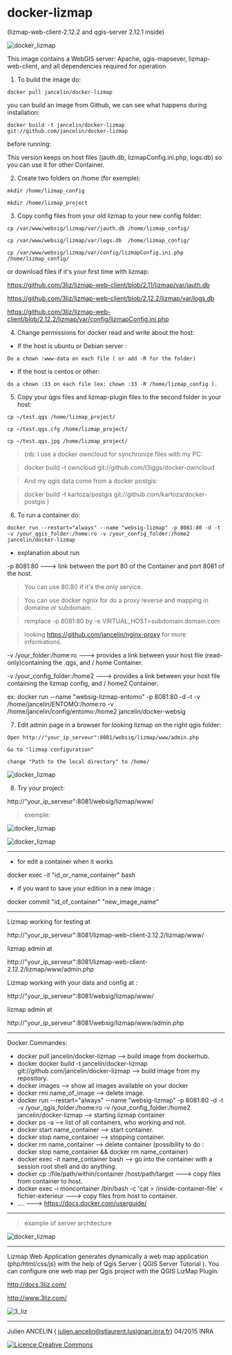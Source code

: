 

docker-lizmap 
=============

(lizmap-web-client-2.12.2 and qgis-server 2.12.1 inside)

![docker_lizmap](https://cloud.githubusercontent.com/assets/6421175/4627293/b7a0a594-5389-11e4-909b-916039a16981.png)


This image contains a WebGIS server: 
Apache, qgis-mapsever, lizmap-web-client, and all dependencies required for operation


1. To build the image do:

```		
docker pull jancelin/docker-lizmap 		
```		

 you can build an image from Github, we can see what happens during installation:

```
docker build -t jancelin/docker-lizmap git://github.com/jancelin/docker-lizmap
```


before running: 

This version keeps on host files (jauth.db, lizmapConfig.ini.php, logs.db) so you can use it for other Container.


2. Create two folders on /home (for exemple):
```
mkdir /home/lizmap_config

mkdir /home/lizmap_project
```


3. Copy config files from your old lizmap to your new config folder:
```
cp /var/www/websig/lizmap/var/jauth.db /home/lizmap_config/

cp /var/www/websig/lizmap/var/logs.db  /home/lizmap_config/

cp /var/www/websig/lizmap/var/config/lizmapConfig.ini.php /home/lizmap_config/
```
or download files if it's your first time with lizmap:

https://github.com/3liz/lizmap-web-client/blob/2.11/lizmap/var/jauth.db

https://github.com/3liz/lizmap-web-client/blob/2.12.2/lizmap/var/logs.db

https://github.com/3liz/lizmap-web-client/blob/2.12.2/lizmap/var/config/lizmapConfig.ini.php


4. Change permissions for docker read and write about the host:

* If the host is ubuntu or Debian server :
```
Do a chown :www-data on each file ( or add -R for the folder)
```

* If the host is centos or other: 
```
do a chown :33 on each file (ex: chown :33 -R /home/lizmap_config ).
```


5. Copy your qgis files and lizmap-plugin files to the second folder in your host:
```
cp ~/test.qgs /home/lizmap_project/

cp ~/test.qgs.cfg /home/lizmap_project/

cp ~/test.qgs.jpg /home/lizmap_project/
```
> (nb:
> I use a docker owncloud for synchronize files with my PC:

> docker build -t owncloud git://github.com/l3iggs/docker-owncloud

> And my qgis data come from a docker postgis:

> docker build -t kartoza/postgis git://github.com/kartoza/docker-postgis
> )

6. To run a container do:
```
docker run --restart="always" --name "websig-lizmap" -p 8081:80 -d -t -v /your_qgis_folder:/home:ro -v /your_config_folder:/home2 jancelin/docker-lizmap
```

* explanation about run

-p 8081:80 ---> link between the port 80 of the Container and port 8081 of the host.

 >  You can use 80:80 if it's the only service. 

 > You can use docker ngnix for do a proxy reverse and mapping in domaine or subdomain:
  
 > remplace -p 8081:80 by -e VIRTUAL_HOST=subdomain.domain.com
  
 > looking https://github.com/jancelin/nginx-proxy for more informations.
 
-v /your_folder:/home:ro ---> provides a link between your host file (read-only)containing the .qgs, and / home Container.

-v /your_config_folder:/home2 ---> provides a link between your host file containing the lizmap config, and / home2 Container.

ex: docker run --name "websig-lizmap-entomo" -p 8081:80 -d -t -v /home/jancelin/ENTOMO:/home:ro -v /home/jancelin/config/entomo:/home2 jancelin/docker-websig

7. Edit admin page in a browser for looking lizmap on the right qgis folder:
```
Open http://"your_ip_serveur":8081/websig/lizmap/www/admin.php

Go to "lizmap configuration"

change "Path to the local directory" to /home/
```

![docker_lizmap](https://cloud.githubusercontent.com/assets/6421175/7345155/66bd78cc-ecd2-11e4-987b-6788a104adb3.jpeg)

8. Try your project:

http://"your_ip_serveur":8081/websig/lizmap/www/

> exemple:

![docker_lizmap](https://cloud.githubusercontent.com/assets/6421175/7387388/ec0cd974-ee5c-11e4-9587-fd1fb64b92c7.jpeg)


![docker_lizmap](https://cloud.githubusercontent.com/assets/6421175/7346841/96890bc4-ece2-11e4-82d7-d79d6f286aab.jpeg)

____________________________________________________________________________________

* for edit a container when it works

docker exec -it "id_or_name_container" bash 

* if you want to save your edition in a new image : 

docker commit "id_of_container" "new_image_name"

____________________________________________________________________________________

Lizmap working for testing at 

http://"your_ip_serveur":8081/lizmap-web-client-2.12.2/lizmap/www/

lizmap admin at 

http://"your_ip_serveur":8081/lizmap-web-client-2.12.2/lizmap/www/admin.php

Lizmap working with your data and config at : 

http://"your_ip_serveur":8081/websig/lizmap/www/

lizmap admin at 

http://"your_ip_serveur":8081/websig/lizmap/www/admin.php

____________________________________________________________________________________

Docker Commandes:

* docker pull jancelin/docker-lizmap --> build image from dockerhub.
* docker docker build -t jancelin/docker-lizmap git://github.com/jancelin/docker-lizmap --> build image from my repository.
* docker images --> show all images available on your docker
* docker rmi name_of_image --> delete image.
* docker run --restart="always" --name "websig-lizmap" -p 8081:80 -d -t -v /your_qgis_folder:/home:ro -v /your_config_folder:/home2 jancelin/docker-lizmap --> starting lizmap container
* docker ps -a --> list of all containers, who working and not.
* docker start name_container --> start container.
* docker stop name_container --> stopping container.
* docker rm name_container --> delete container (possibility to do : docker stop name_container && docker rm name_container)
* docker exec -it name_container bash --> go into the container with a session root shell and do anything.
* docker cp <containerId>:/file/path/within/container /host/path/target ---> copy files from container to host.
* docker exec -i moncontainer /bin/bash -c 'cat > /inside-container-file' < fichier-exterieur ---> copy files from host to container.
* .... ---> https://docs.docker.com/userguide/
____________________________________________________________________________________

> example of server architecture

![docker_lizmap](https://cloud.githubusercontent.com/assets/6421175/7345474/3f403ca0-ecd5-11e4-8675-714fb9388863.jpg)

____________________________________________________________________________________

Lizmap Web Application generates dynamically a web map application (php/html/css/js) with the help of Qgis Server ( QGIS Server Tutorial ). You can configure one web map per Qgis project with the QGIS LizMap Plugin.

http://docs.3liz.com/

http://www.3liz.com/

![3_liz](http://www.3liz.com/assets/img/architecture.png)
____________________________________________________________________________________

Julien ANCELIN ( julien.ancelin@stlaurent.lusignan.inra.fr) 04/2015 INRA 

<a rel="license" href="http://creativecommons.org/licenses/by-sa/4.0/"><img alt="Licence Creative Commons" style="border-width:0" src="https://i.creativecommons.org/l/by-sa/4.0/88x31.png" /></a>
